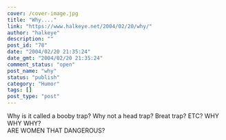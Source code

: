```yaml
---
cover: /cover-image.jpg
title: "Why...."
link: "https://www.halkeye.net/2004/02/20/why/"
author: "halkeye"
description: ""
post_id: "78"
date: "2004/02/20 21:35:24"
date_gmt: "2004/02/20 21:35:24"
comment_status: "open"
post_name: "why"
status: "publish"
category: "Humor"
tags: []
post_type: "post"
---
```


Why is it called a booby trap? Why not a head trap? Breat trap? ETC? WHY WHY WHY?  
ARE WOMEN THAT DANGEROUS?